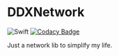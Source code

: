 # DDXNetwork

![Swift](https://github.com/dedeexe/DDXNetwork/workflows/Swift/badge.svg)
[![Codacy Badge](https://api.codacy.com/project/badge/Grade/f3687528228f41c9941a36354bf93d71)](https://www.codacy.com/manual/dedeexe/DDXNetwork?utm_source=github.com&amp;utm_medium=referral&amp;utm_content=dedeexe/DDXNetwork&amp;utm_campaign=Badge_Grade)

Just a network lib to simplify my life.
